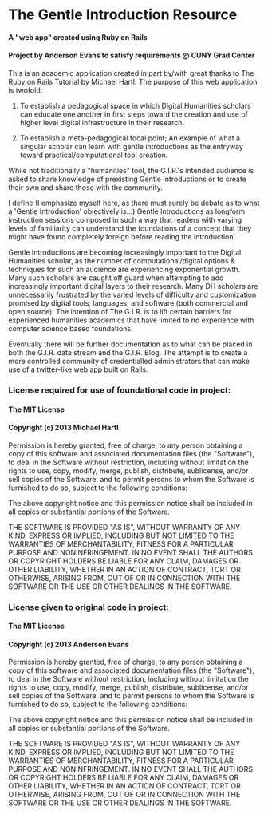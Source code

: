 # The Gentle Introduction Resource
#### A "web app" created using Ruby on Rails 
#### Project by Anderson Evans to satisfy requirements @ CUNY Grad Center 

This is an academic application created in part by/with great thanks to The Ruby on Rails Tutorial by Michael Hartl.  The purpose of this web application is twofold:

1. To establish a pedagogical space in which Digital Humanities scholars can educate one another in first steps toward the creation and use of higher level digital infrastructure in their research.

2. To establish a meta-pedagogical focal point; An example of what a singular scholar can learn with gentle introductions as the entryway toward practical/computational tool creation.

While not traditionally a "humanities" tool, the G.I.R.'s intended audience is asked to share knowledge of prexisting Gentle Introductions or to create their own and share those with the community.

I define (I emphasize myself here, as there must surely be debate as to what a 'Gentle Introduction' objectively is...) Gentle Introductions as longform instruction sessions composed in such a way that readers with varying levels of familiarity can understand the foundations of a concept that they might have found completely foreign before reading the introduction.  

Gentle Introductions are becoming increasingly important to the Digital Humanities scholar, as the number of computational/digital options & techniques for such an audience are experiencing exponential growth.  Many such scholars are caught off guard when attempting to add increasingly important digital layers to their research.  Many DH scholars are unnecessarily frustrated by the varied levels of difficulty and customization promised by digital tools, languages, and software (both commercial and open source).  The intention of The G.I.R. is to lift certain barriers for experienced humanities academics that have limited to no experience with computer science based foundations.

Eventually there will be further documentation as to what can be placed in both the G.I.R. data stream and the G.I.R. Blog.  The attempt is to create a more controlled community of credentialled administrators that can make use of a twitter-like web app built on Rails.

### License required for use of foundational code in project:
#### The MIT License
#### Copyright (c) 2013 Michael Hartl

Permission is hereby granted, free of charge, to any person obtaining a copy of this software and associated documentation files (the "Software"), to deal in the Software without restriction, including without limitation the rights to use, copy, modify, merge, publish, distribute, sublicense, and/or sell copies of the Software, and to permit persons to whom the Software is furnished to do so, subject to the following conditions:

The above copyright notice and this permission notice shall be included in all copies or substantial portions of the Software.

THE SOFTWARE IS PROVIDED "AS IS", WITHOUT WARRANTY OF ANY KIND, EXPRESS OR IMPLIED, INCLUDING BUT NOT LIMITED TO THE WARRANTIES OF MERCHANTABILITY, FITNESS FOR A PARTICULAR PURPOSE AND NONINFRINGEMENT. IN NO EVENT SHALL THE AUTHORS OR COPYRIGHT HOLDERS BE LIABLE FOR ANY CLAIM, DAMAGES OR OTHER LIABILITY, WHETHER IN AN ACTION OF CONTRACT, TORT OR OTHERWISE, ARISING FROM, OUT OF OR IN CONNECTION WITH THE SOFTWARE OR THE USE OR OTHER DEALINGS IN THE SOFTWARE.

### License given to original code in project:
#### The MIT License
#### Copyright (c) 2013 Anderson Evans

Permission is hereby granted, free of charge, to any person obtaining a copy of this software and associated documentation files (the "Software"), to deal in the Software without restriction, including without limitation the rights to use, copy, modify, merge, publish, distribute, sublicense, and/or sell copies of the Software, and to permit persons to whom the Software is furnished to do so, subject to the following conditions:

The above copyright notice and this permission notice shall be included in all copies or substantial portions of the Software.

THE SOFTWARE IS PROVIDED "AS IS", WITHOUT WARRANTY OF ANY KIND, EXPRESS OR IMPLIED, INCLUDING BUT NOT LIMITED TO THE WARRANTIES OF MERCHANTABILITY, FITNESS FOR A PARTICULAR PURPOSE AND NONINFRINGEMENT. IN NO EVENT SHALL THE AUTHORS OR COPYRIGHT HOLDERS BE LIABLE FOR ANY CLAIM, DAMAGES OR OTHER LIABILITY, WHETHER IN AN ACTION OF CONTRACT, TORT OR OTHERWISE, ARISING FROM, OUT OF OR IN CONNECTION WITH THE SOFTWARE OR THE USE OR OTHER DEALINGS IN THE SOFTWARE.


